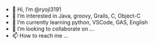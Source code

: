 - 👋 Hi, I’m @ryoji3191
- 👀 I’m interested in Java, groovy, Grails, C, Object-C
- 🌱 I’m currently learning python, VSCode, GAS, English
- 💞️ I’m looking to collaborate on ...
- 📫 How to reach me ...

<!---
ryoji3191/ryoji3191 is a ✨ special ✨ repository because its `README.md` (this file) appears on your GitHub profile.
You can click the Preview link to take a look at your changes.
--->
